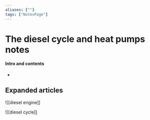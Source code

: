 ```yaml
---
aliases: [""]
tags: ["NotesPage"]
---
```


# The diesel cycle and heat pumps notes

#### Intro and contents
- 


## Expanded articles
![[diesel engine]]

![[diesel cycle]]